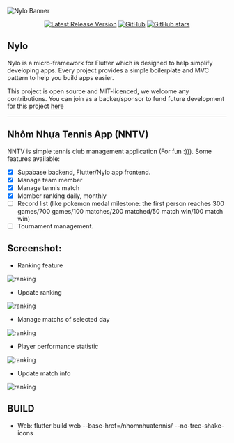 ![Nylo Banner](https://nylo.dev/images/nylo_logo_header.png)

<p align="center">
  <a href="https://github.com/nylo-core/nylo/releases"><img src="https://img.shields.io/github/v/release/nylo-core/nylo?style=plastic" alt="Latest Release Version"></a>
  <a href="https://github.com/nylo-core/nylo/blob/master/LICENSE"><img alt="GitHub" src="https://img.shields.io/github/license/nylo-core/nylo?style=plastic"></a>
  <a href="#"><img alt="GitHub stars" src="https://img.shields.io/github/stars/nylo-core/nylo?style=plastic"></a>
</p>

## Nylo

Nylo is a micro-framework for Flutter which is designed to help simplify developing apps. Every project provides a simple boilerplate and MVC pattern to help you build apps easier. 

This project is open source and MIT-licenced, we welcome any contributions. You can join as a backer/sponsor to fund future development for this project [here](https://nylo.dev)

---

## Nhôm Nhựa Tennis App (NNTV)
NNTV is simple tennis club management application (For fun :))). Some features available:
- [x] Supabase backend, Flutter/Nylo app frontend.
- [x] Manage team member
- [x] Manage tennis match
- [x] Member ranking daily, monthly 
- [ ] Record list (like pokemon medal milestone: the first person reaches 300 games/700 games/100 matches/200 matched/50 match win/100 match win) 
- [ ] Tournament management.

## Screenshot:

 * Ranking feature

![ranking](./public/screenshot/2024-09-18_151554.jpg)


 * Update ranking

![ranking](./public/screenshot/2024-09-18_151542.jpg)


 * Manage matchs of selected day

![ranking](./public/screenshot/2024-09-18_151631.jpg)


 * Player performance statistic

![ranking](./public/screenshot/2024-09-18_151642.jpg)


 * Update match info

![ranking](./public/screenshot/2024-09-18_151738.jpg)

## BUILD

 * Web: flutter build web --base-href=/nhomnhuatennis/ --no-tree-shake-icons